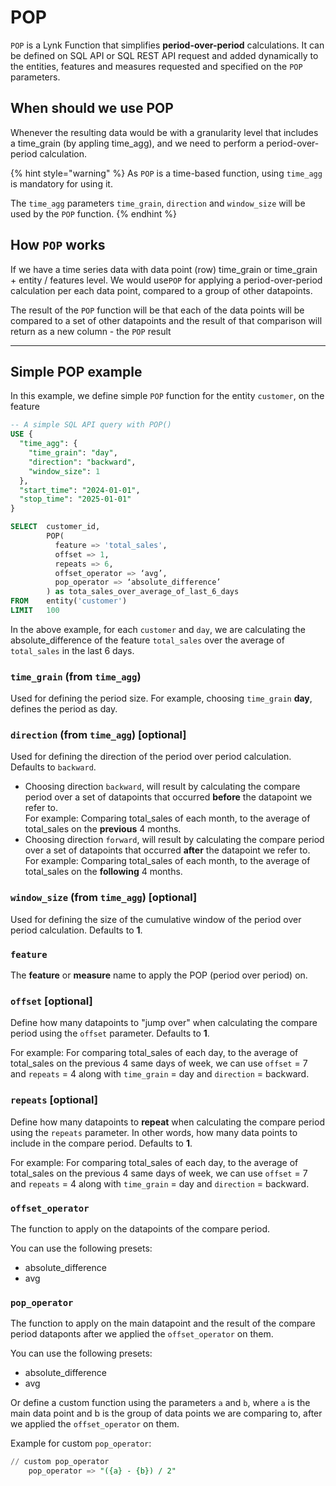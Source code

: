 # POP

`POP` is a Lynk Function that simplifies **period-over-period** calculations. It can be defined on SQL API or SQL REST API request and added dynamically to the entities, features and measures requested and specified on the `POP` parameters.

## When should we use POP

Whenever the resulting data would be with a granularity level that includes a time\_grain (by appling time\_agg), and we need to perform a period-over-period calculation.

{% hint style="warning" %}
As `POP` is a time-based function, using `time_agg` is mandatory for using it. &#x20;

The `time_agg` parameters `time_grain`, `direction` and `window_size` will be used by the `POP` function.
{% endhint %}

## How `POP` works

If we have a time series data with data point (row) time\_grain or time\_grain + entity / features level. We would use`POP` for applying a period-over-period calculation per each data point, compared to a group of other datapoints.

The result of the `POP` function will be that each of the data points will be compared to a set of other datapoints and the result of that comparison will return as a new column - the `POP` result

***

## Simple POP example

In this example, we define simple `POP` function for the entity `customer`, on the feature&#x20;

```sql
-- A simple SQL API query with POP()
USE {
  "time_agg": {
    "time_grain": "day",
    "direction": "backward",
    "window_size": 1
  },
  "start_time": "2024-01-01",
  "stop_time": "2025-01-01"
}

SELECT  customer_id,
        POP(
          feature => 'total_sales',
          offset => 1,
          repeats => 6,
          offset_operator => ‘avg’,
          pop_operator => ‘absolute_difference’
        ) as tota_sales_over_average_of_last_6_days
FROM    entity('customer')
LIMIT   100
```

In the above example, for each `customer` and `day`,  we are calculating the absolute\_difference of the feature `total_sales` over the average of `total_sales` in the last 6 days.

### `time_grain` (from `time_agg`)

Used for defining the period size. For example, choosing `time_grain` **day**, defines the period as day.

### `direction` (from `time_agg`) \[optional]

Used for defining the direction of the period over period calculation. Defaults to `backward`.

* Choosing direction `backward`, will result by calculating the compare period over a set of datapoints that occurred **before** the datapoint we refer to.\
  For example: Comparing total\_sales of each month, to the average of total\_sales on the **previous** 4 months.
* Choosing direction `forward`, will result by calculating the compare period over a set of datapoints that occurred **after** the datapoint we refer to.\
  For example: Comparing total\_sales of each month, to the average of total\_sales on the **following** 4 months.

### `window_size` (from `time_agg`) \[optional]

Used for defining the size of the cumulative window of the period over period calculation. Defaults to **1**.

### `feature`

The **feature** or **measure** name to apply the POP (period over period) on.

### `offset` \[optional]

Define how many datapoints to "jump over" when calculating the compare period using the `offset` parameter. Defaults to **1**.&#x20;

For example: For comparing total\_sales of each day, to the average of total\_sales on the previous 4 same days of week, we can use `offset` = 7 and `repeats` = 4 along with `time_grain` = day and `direction` = backward.

### `repeats` \[optional]

Define how many datapoints to **repeat** when calculating the compare period using the `repeats` parameter. In other words, how many data points to include in the compare period. Defaults to **1**.

For example: For comparing total\_sales of each day, to the average of total\_sales on the previous 4 same days of week, we can use `offset` = 7 and `repeats` = 4 along with `time_grain` = day and `direction` = backward.

### `offset_operator`

The function to apply on the datapoints of the compare period.&#x20;

You can use the following presets:

* absolute\_difference
* avg

### `pop_operator`

The function to apply on the main datapoint and the result of the compare period dataponts after we applied the `offset_operator` on them.

You can use the following presets:

* absolute\_difference
* avg

Or define a custom function using the parameters `a` and `b`, where `a` is the main data point and b is the group of data points we are comparing to, after we applied the `offset_operator` on them.

Example for custom `pop_operator`:

```sql
// custom pop_operator
    pop_operator => "({a} - {b}) / 2"
```

